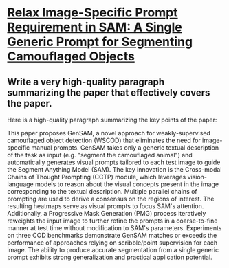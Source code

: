 # [Relax Image-Specific Prompt Requirement in SAM: A Single Generic Prompt   for Segmenting Camouflaged Objects](https://arxiv.org/abs/2312.07374)

## Write a very high-quality paragraph summarizing the paper that effectively covers the paper.

 Here is a high-quality paragraph summarizing the key points of the paper:

This paper proposes GenSAM, a novel approach for weakly-supervised camouflaged object detection (WSCOD) that eliminates the need for image-specific manual prompts. GenSAM takes only a generic textual description of the task as input (e.g. "segment the camouflaged animal") and automatically generates visual prompts tailored to each test image to guide the Segment Anything Model (SAM). The key innovation is the Cross-modal Chains of Thought Prompting (CCTP) module, which leverages vision-language models to reason about the visual concepts present in the image corresponding to the textual description. Multiple parallel chains of prompting are used to derive a consensus on the regions of interest. The resulting heatmaps serve as visual prompts to focus SAM's attention. Additionally, a Progressive Mask Generation (PMG) process iteratively reweights the input image to further refine the prompts in a coarse-to-fine manner at test time without modification to SAM's parameters. Experiments on three COD benchmarks demonstrate GenSAM matches or exceeds the performance of approaches relying on scribble/point supervision for each image. The ability to produce accurate segmentation from a single generic prompt exhibits strong generalization and practical application potential.
